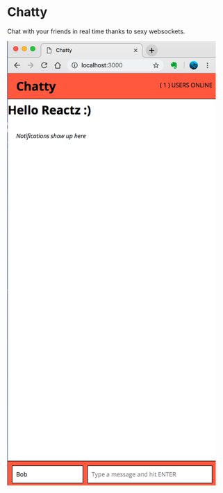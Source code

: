 # Chatty

Chat with your friends in real time thanks to sexy websockets.

!["Chatty-Home-1"](https://github.com/booksftw/Chatty-react-websockets/blob/master/docs/Chatty-Home-1.png)
